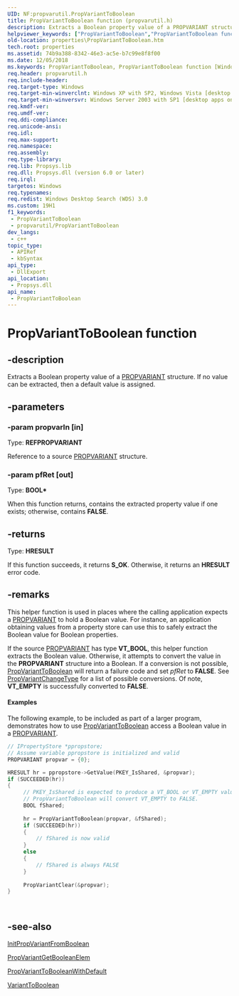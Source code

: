 ```yaml
---
UID: NF:propvarutil.PropVariantToBoolean
title: PropVariantToBoolean function (propvarutil.h)
description: Extracts a Boolean property value of a PROPVARIANT structure. If no value can be extracted, then a default value is assigned.
helpviewer_keywords: ["PropVariantToBoolean","PropVariantToBoolean function [Windows Properties]","properties.PropVariantToBoolean","propvarutil/PropVariantToBoolean","shell.PropVariantToBoolean","shell_PropVariantToBoolean"]
old-location: properties\PropVariantToBoolean.htm
tech.root: properties
ms.assetid: 74b9a388-8342-46e3-ac5e-b7c99e8f8f00
ms.date: 12/05/2018
ms.keywords: PropVariantToBoolean, PropVariantToBoolean function [Windows Properties], properties.PropVariantToBoolean, propvarutil/PropVariantToBoolean, shell.PropVariantToBoolean, shell_PropVariantToBoolean
req.header: propvarutil.h
req.include-header: 
req.target-type: Windows
req.target-min-winverclnt: Windows XP with SP2, Windows Vista [desktop apps only]
req.target-min-winversvr: Windows Server 2003 with SP1 [desktop apps only]
req.kmdf-ver: 
req.umdf-ver: 
req.ddi-compliance: 
req.unicode-ansi: 
req.idl: 
req.max-support: 
req.namespace: 
req.assembly: 
req.type-library: 
req.lib: Propsys.lib
req.dll: Propsys.dll (version 6.0 or later)
req.irql: 
targetos: Windows
req.typenames: 
req.redist: Windows Desktop Search (WDS) 3.0
ms.custom: 19H1
f1_keywords:
 - PropVariantToBoolean
 - propvarutil/PropVariantToBoolean
dev_langs:
 - c++
topic_type:
 - APIRef
 - kbSyntax
api_type:
 - DllExport
api_location:
 - Propsys.dll
api_name:
 - PropVariantToBoolean
---
```


# PropVariantToBoolean function


## -description

Extracts a Boolean property value of a <a href="/windows/desktop/api/propidl/ns-propidl-propvariant">PROPVARIANT</a> structure. If no value can be extracted, then a default value is assigned.

## -parameters

### -param propvarIn [in]

Type: <b>REFPROPVARIANT</b>

Reference to a source <a href="/windows/desktop/api/propidl/ns-propidl-propvariant">PROPVARIANT</a> structure.

### -param pfRet [out]

Type: <b>BOOL*</b>

When this function returns, contains the extracted property value if one exists; otherwise, contains <b>FALSE</b>.

## -returns

Type: <b>HRESULT</b>

If this function succeeds, it returns <b xmlns:loc="http://microsoft.com/wdcml/l10n">S_OK</b>. Otherwise, it returns an <b xmlns:loc="http://microsoft.com/wdcml/l10n">HRESULT</b> error code.

## -remarks

This helper function is used in places where the calling application expects a <a href="/windows/desktop/api/propidl/ns-propidl-propvariant">PROPVARIANT</a> to hold a Boolean value. For instance, an application obtaining values from a property store can use this to safely extract the Boolean value for Boolean properties.

If the source <a href="/windows/desktop/api/propidl/ns-propidl-propvariant">PROPVARIANT</a> has type <b>VT_BOOL</b>, this helper function extracts the Boolean value. Otherwise, it attempts to convert the value in the <b>PROPVARIANT</b> structure into a Boolean. If a conversion is not possible, <a href="/windows/desktop/api/propvarutil/nf-propvarutil-propvarianttoboolean">PropVariantToBoolean</a> will return a failure code and set <i>pfRet</i> to <b>FALSE</b>. See <a href="/windows/desktop/api/propvarutil/nf-propvarutil-propvariantchangetype">PropVariantChangeType</a> for a list of possible conversions. Of note, <b>VT_EMPTY</b> is successfully converted to <b>FALSE</b>.


#### Examples

The following example, to be included as part of a larger program, demonstrates how to use <a href="/windows/desktop/api/propvarutil/nf-propvarutil-propvarianttoboolean">PropVariantToBoolean</a> access a Boolean value in a <a href="/windows/desktop/api/propidl/ns-propidl-propvariant">PROPVARIANT</a>.


```cpp
// IPropertyStore *ppropstore;
// Assume variable ppropstore is initialized and valid
PROPVARIANT propvar = {0};

HRESULT hr = ppropstore->GetValue(PKEY_IsShared, &propvar);
if (SUCCEEDED(hr))
{
     // PKEY_IsShared is expected to produce a VT_BOOL or VT_EMPTY value.
     // PropVariantToBoolean will convert VT_EMPTY to FALSE.
     BOOL fShared;
     
     hr = PropVariantToBoolean(propvar, &fShared);
     if (SUCCEEDED(hr))
     {
         // fShared is now valid
     }
     else
     {
         // fShared is always FALSE
     }
     
     PropVariantClear(&propvar);
}

                    
```

## -see-also

<a href="/windows/desktop/api/propvarutil/nf-propvarutil-initpropvariantfromboolean">InitPropVariantFromBoolean</a>



<a href="/windows/desktop/api/propvarutil/nf-propvarutil-propvariantgetbooleanelem">PropVariantGetBooleanElem</a>



<a href="/windows/desktop/api/propvarutil/nf-propvarutil-propvarianttobooleanwithdefault">PropVariantToBooleanWithDefault</a>



<a href="/windows/desktop/api/propvarutil/nf-propvarutil-varianttoboolean">VariantToBoolean</a>